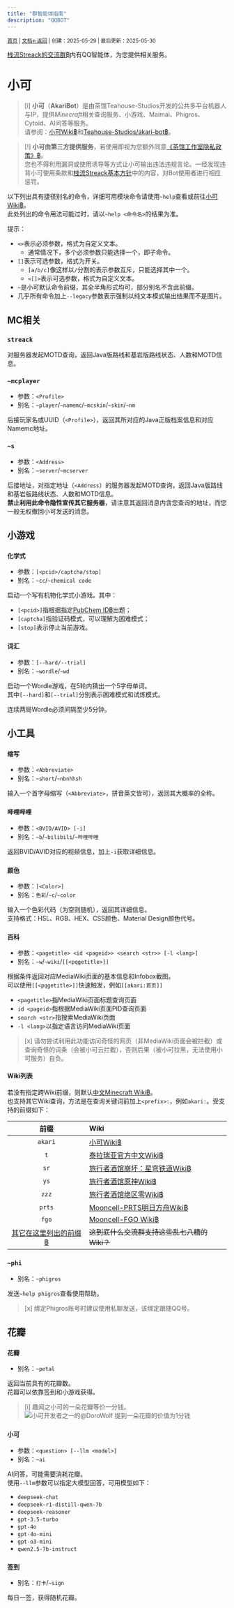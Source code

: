```yaml
---
title: "群智能体指南"
description: "QQBOT"
---
```

<small id="old_menu"><a href="/Streack/">首页</a> | <a href="/Streack/doc/">文档</a></small><small><a href="../../">←返回</a> |
 创建：2025-05-29 | 最后更新：2025-05-30</small><br>

[栈流Streack的交流群฿](https://kdxiaoyi.top/Streack/#qqun)内有QQ智能体，为您提供相关服务。

# 小可

> [i] **小可**（**AkariBot**）是由茶馆Teahouse-Studios开发的公共多平台机器人与IP，提供*Minecraft*相关查询服务、小游戏、Maimai、Phigros、Cytoid、AI问答等服务。<br>
> 请参阅：[小可Wiki฿](https://bot.teahouse.team/)和[Teahouse-Studios/akari-bot฿](https://github.com/Teahouse-Studios/akari-bot)。

> [!] **小可由第三方提供服务**，若使用即视为您额外同意[《茶馆工作室隐私政策》฿](https://teahouse.team/privacy/)。<br>
> 您也不得利用漏洞或使用诱导等方式让小可输出违法违规言论。一经发现违背小可使用条款和[栈流Streack基本方针](https://kdxiaoyi.top/Streack/doc/policy/rule)中的内容，对Bot使用者进行相应惩罚。

以下列出具有捷径别名的命令，详细可用模块命令请使用`~help`查看或前往[小可Wiki฿](https://bot.teahouse.team/)。<br>
此处列出的命令用法可能过时，请以`~help <命令名>`的结果为准。

提示：
* `<>`表示必须参数，格式为自定义文本。
  * 通常情况下，多个必须参数只能选择一个，即子命令。
* `[]`表示可选参数，格式为开关。
  * `[a/b/c]`像这样以`/`分割的表示参数互斥，只能选择其中一个。
  * `<[]>`表示可选参数，格式为自定义文本。
* `~`是小可默认命令前缀，其全半角形式均可，部分别名不含此前缀。
* 几乎所有命令加上`--legacy`参数表示强制以纯文本模式输出结果而不是图片。

## MC相关
### `streack`

对服务器发起MOTD查询，返回Java版路线和基岩版路线状态、人数和MOTD信息。

### `~mcplayer`

* 参数：`<Profile>`
* 别名：`~player`/`~namemc`/`~mcskin`/`~skin`/`~nm`

后接玩家名或UUID（`<Profile>`），返回其所对应的Java正版档案信息和对应Namemc地址。

### `~s`

* 参数：`<Address>`
* 别名：`~server`/`~mcserver`

后接地址，对指定地址（`<Address`）的服务器发起MOTD查询，返回Java版路线和基岩版路线状态、人数和MOTD信息。<br>
**禁止利用此命令隐性宣传其它服务器**，请注意其返回消息内含您查询的地址，而您一般无权撤回小可发送的消息。

## 小游戏
### `化学式`

* 参数：`[<pcid>/captcha/stop]`
* 别名：`~cc`/`~chemical code`

启动一个写有机物化学式小游戏。其中：

* `[<pcid>]`指根据指定[PubChem ID฿](https://pubchem.ncbi.nlm.nih.gov/docs/identifier-exchange-service)出题；
* `[captcha]`指验证码模式，可以理解为困难模式；
* `[stop]`表示停止当前游戏。

### `词汇`

* 参数：`[--hard/--trial]`
* 别名：`~wordle`/`~wd`

启动一个Wordle游戏，在5轮内猜出一个5字母单词。<br>
其中`[--hard]`和`[--trial]`分别表示困难模式和试炼模式。<br>

连续两局Wordle必须间隔至少5分钟。

## 小工具
### `缩写`

* 参数：`<Abbreviate>`
* 别名：`~short`/`~nbnhhsh`

输入一个首字母缩写（`<Abbreviate>`，拼音英文皆可），返回其大概率的全称。

### `哔哩哔哩`

* 参数：`<BVID/AVID> [-i]`
* 别名：`~b`/`~bilibili`/`~哔哩哔哩`

返回BVID/AVID对应的视频信息，加上`-i`获取详细信息。

### `颜色`

* 参数：`[<Color>]`
* 别名：`色彩`/`~c`/`~color`

输入一个色彩代码（为空则随机），返回其详细信息。<br>
支持格式：HSL、RGB、HEX、CSS颜色、Material Design颜色代号。

### `百科`

* 参数：`<pagetitle> <id <pageid>> <search <str>> [-l <lang>]`
* 别名：`~w`/`~wiki`/`[[<pqgetitle>]]`

根据条件返回对应MediaWiki页面的基本信息和Infobox截图。<br>
可以使用`[[<pqgetitle>]]`快速触发，例如`[[akari:首页]]`

* `<pagetitle>`指MediaWiki页面标题查询页面
* `id <pageid>`指根据MediaWiki页面PID查询页面
* `search <str>`指搜索MediaWiki页面
* `-l <lang>`以指定语言访问MediaWiki页面

> [x] 请勿尝试利用此功能访问奇怪的网页（非MediaWiki页面会被拦截）或查询奇怪的词条（会被小可云拦截），否则后果（被小可拉黑，无法使用小可服务）自负。

#### Wiki列表
若没有指定跨Wiki前缀，则默认[中文Minecraft Wiki฿](//zh.minecraft.wiki)。<br>
也支持其它Wiki查询，方法是在查询关键词前加上`<prefix>:`，例如`akari:`。受支持的前缀如下：<br>

|前缀|Wiki|
|:-:|:--|
| `akari` | [小可Wiki฿](https://bot.teahouse.team/) |
| `t` | [泰拉瑞亚官方中文Wiki฿](https://terraria.wiki.gg/zh/) |
| `sr` | [旅行者酒馆崩坏：星穹铁道Wiki฿](https://wiki.biligame.com/sr/) |
| `ys` | [旅行者酒馆原神Wiki฿](https://wiki.biligame.com/ys/) |
| `zzz` | [旅行者酒馆绝区零Wiki฿](https://wiki.biligame.com/zzz/) |
| `prts` | [Mooncell-PRTS明日方舟Wiki฿](https://prts.wiki/) |
| `fgo` | [Mooncell-FGO Wiki฿](https://fgo.wiki/) |
| [其它在这里列出的前缀฿](https://zh.minecraft.wiki/w/Special:%E8%B7%A8wiki#%E8%B7%A8wiki%E5%89%8D%E7%BC%80) | ~~这到底什么交流群支持这些乱七八糟的Wiki？~~ |

### `~phi`

* 别名：`~phigros`

发送`~help phigros`查看使用帮助。

> [x] 绑定Phigros账号时建议使用私聊发送，该绑定跟随QQ号。

## 花瓣
### `花瓣`

* 别名：`~petal`

返回当前具有的花瓣数。<br>
花瓣可以依靠签到和小游戏获得。

> [i] 趣闻之小可的一朵花瓣等价一分钱。<br> ![小可开发者之一的@DoroWolf 提到一朵花瓣的价值为1分钱](https://s21.ax1x.com/2025/05/30/pV9Fawj.png "@多洛狼 评价「花瓣」")

### `小可`

* 参数：`<question> [--llm <model>]`
* 别名：`~ai`

AI问答，可能需要消耗花瓣。<br>
使用`--llm`参数可以指定大模型回答，可用模型如下：

* `deepseek-chat`
* `deepseek-r1-distill-qwen-7b`
* `deepseek-reasoner`
* `gpt-3.5-turbo`
* `gpt-4o`
* `gpt-4o-mini`
* `gpt-o3-mini`
* `qwen2.5-7b-instruct`


### `签到`

* 别名：`打卡`/`~sign`

每日一签，获得随机花瓣。

<script src="https://rs.kdxiaoyi.top/res/scripts/js/sober@1.0.6.min.js"></script><script src="https://kdxiaoyi.top/Streack/_page/js/pmd.js"></script><script src="https://rs.kdxiaoyi.top/res/scripts/js/pmd-reRender.min.js"></script>